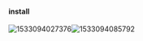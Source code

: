 #### install

![1533094027376](C:\Users\huayu\AppData\Local\Temp\1533094027376.png)![1533094085792](C:\Users\huayu\AppData\Local\Temp\1533094085792.png)
